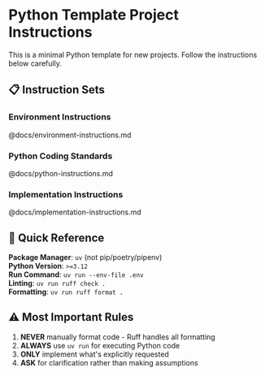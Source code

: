 # Python Template Project Instructions

This is a minimal Python template for new projects. Follow the instructions below carefully.

## 📋 Instruction Sets

### Environment Instructions
@docs/environment-instructions.md

### Python Coding Standards  
@docs/python-instructions.md

### Implementation Instructions
@docs/implementation-instructions.md

## 🚀 Quick Reference

**Package Manager**: `uv` (not pip/poetry/pipenv)  
**Python Version**: `>=3.12`  
**Run Command**: `uv run --env-file .env`  
**Linting**: `uv run ruff check .`  
**Formatting**: `uv run ruff format .`

## ⚠️ Most Important Rules

1. **NEVER** manually format code - Ruff handles all formatting
2. **ALWAYS** use `uv run` for executing Python code
3. **ONLY** implement what's explicitly requested
4. **ASK** for clarification rather than making assumptions